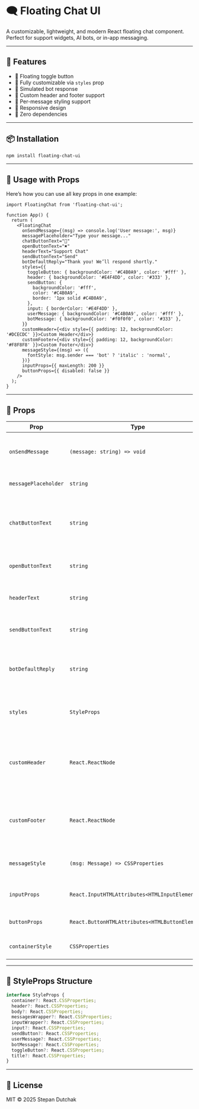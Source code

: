 # 🗨️ Floating Chat UI

A customizable, lightweight, and modern React floating chat component.  
Perfect for support widgets, AI bots, or in-app messaging.

---

## 🚀 Features

- 💬 Floating toggle button  
- 🧱 Fully customizable via `styles` prop  
- 🧠 Simulated bot response  
- 🔧 Custom header and footer support  
- 🎯 Per-message styling support  
- 📱 Responsive design  
- 🔋 Zero dependencies

---

## 📦 Installation

```bash
npm install floating-chat-ui
```

---

## 🧪 Usage with Props

Here’s how you can use all key props in one example:

```tsx
import FloatingChat from 'floating-chat-ui';

function App() {
  return (
    <FloatingChat
      onSendMessage={(msg) => console.log('User message:', msg)}
      messagePlaceholder="Type your message..."
      chatButtonText="💬"
      openButtonText="✖"
      headerText="Support Chat"
      sendButtonText="Send"
      botDefaultReply="Thank you! We’ll respond shortly."
      styles={{
        toggleButton: { backgroundColor: '#C4B0A9', color: '#fff' },
        header: { backgroundColor: '#E4F4DD', color: '#333' },
        sendButton: {
          backgroundColor: '#fff',
          color: '#C4B0A9',
          border: '1px solid #C4B0A9',
        },
        input: { borderColor: '#E4F4DD' },
        userMessage: { backgroundColor: '#C4B0A9', color: '#fff' },
        botMessage: { backgroundColor: '#f0f0f0', color: '#333' },
      }}
      customHeader={<div style={{ padding: 12, backgroundColor: '#DCECDC' }}>Custom Header</div>}
      customFooter={<div style={{ padding: 12, backgroundColor: '#F8F8F8' }}>Custom Footer</div>}
      messageStyle={(msg) => ({
        fontStyle: msg.sender === 'bot' ? 'italic' : 'normal',
      })}
      inputProps={{ maxLength: 200 }}
      buttonProps={{ disabled: false }}
    />
  );
}
```

---

## 🧩 Props

| Prop               | Type                                | Default                     | Description                                                              |
|--------------------|-------------------------------------|-----------------------------|--------------------------------------------------------------------------|
| `onSendMessage`    | `(message: string) => void`         | `undefined`                 | Callback triggered when the user sends a message.                        |
| `messagePlaceholder` | `string`                          | `"Type a message..."`       | Placeholder text for the input field.                                    |
| `chatButtonText`   | `string`                            | `"💬"`                      | Text or emoji displayed on the floating toggle button.                   |
| `openButtonText`   | `string`                            | `"✖"`                       | Text shown to close the chat window.                                     |
| `headerText`       | `string`                            | `"Chat"`                    | Text displayed in the chat header.                                       |
| `sendButtonText`   | `string`                            | `"Send"`                    | Text inside the send message button.                                     |
| `botDefaultReply`  | `string`                            | `"This is a bot response."` | The default reply shown by the bot after the user sends a message.       |
| `styles`           | `StyleProps`                        | `{}`                        | Object for styling all internal parts of the component.                  |
| `customHeader`     | `React.ReactNode`                   | `undefined`                 | Optional custom header JSX/HTML to replace the default chat header.      |
| `customFooter`     | `React.ReactNode`                   | `undefined`                 | Optional custom footer JSX/HTML to replace the default input/footer.     |
| `messageStyle`     | `(msg: Message) => CSSProperties`   | `undefined`                 | Function to dynamically style each message.                              |
| `inputProps`       | `React.InputHTMLAttributes<HTMLInputElement>` | `{}`              | Extra props for the `<input>` field.                                     |
| `buttonProps`      | `React.ButtonHTMLAttributes<HTMLButtonElement>` | `{}`           | Extra props for the send `<button>`.                                     |
| `containerStyle`   | `CSSProperties`                     | `{}`                        | Style for the outermost container.                                       |

---

## 🎨 StyleProps Structure

```ts
interface StyleProps {
  container?: React.CSSProperties;
  header?: React.CSSProperties;
  body?: React.CSSProperties;
  messagesWrapper?: React.CSSProperties;
  inputWrapper?: React.CSSProperties;
  input?: React.CSSProperties;
  sendButton?: React.CSSProperties;
  userMessage?: React.CSSProperties;
  botMessage?: React.CSSProperties;
  toggleButton?: React.CSSProperties;
  title?: React.CSSProperties;
}
```

---

## 📄 License

MIT © 2025 Stepan Dutchak
